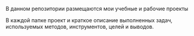 В данном репозитории размещаются мои учебные и рабочие проекты

В каждой папке проект и краткое описание выполненных задач, используемых методов, инструментов, целей и выводов.
